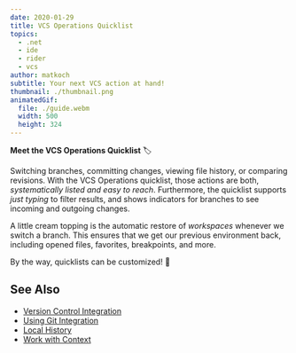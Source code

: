 ```yaml
---
date: 2020-01-29
title: VCS Operations Quicklist
topics:
  - .net
  - ide
  - rider
  - vcs
author: matkoch
subtitle: Your next VCS action at hand!
thumbnail: ./thumbnail.png
animatedGif:
  file: ./guide.webm
  width: 500
  height: 324
---
```


**Meet the VCS Operations Quicklist** 🏷

Switching branches, committing changes, viewing file history, or comparing revisions. With the VCS Operations quicklist, those actions are both, _systematically listed and easy to reach_. Furthermore, the quicklist supports _just typing_ to filter results, and shows indicators for branches to see incoming and outgoing changes.

A little cream topping is the automatic restore of _workspaces_ whenever we switch a branch. This ensures that we get our previous environment back, including opened files, favorites, breakpoints, and more.

By the way, quicklists can be customized! 🤫

## See Also

- [Version Control Integration](https://www.jetbrains.com/help/rider/Version_Control_Integration.html)
- [Using Git Integration](https://www.jetbrains.com/help/rider/Using_Git_Integration.html)
- [Local History](https://www.jetbrains.com/help/rider/local_history.html)
- [Work with Context](https://www.jetbrains.com/help/idea/managing-tasks-and-context.html#work-with-context)
